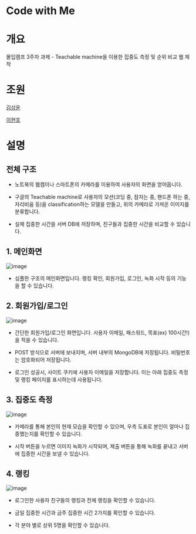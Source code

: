 Code with Me
==============
# 개요

몰입캠프 3주차 과제 - Teachable machine을 이용한 집중도 측정 및 순위 비교 웹 제작

# 조원

[김상윤](https://github.com/tryotto1)

[이현호](https://github.com/dot0ris)

# 설명

## 전체 구조

- 노트북의 웹캠이나 스마트폰의 카메라를 이용하여 사용자의 화면을 얻어옵니다.

- 구글의 Teachable machine로 사용자의 모션(코딩 중, 잠자는 중, 핸드폰 하는 중, 자리비움 등)을 classification하는 모델을 만들고, 위의 카메라로 가져온 이미지를 분류합니다.

- 실제 집중한 시간을 서버 DB에 저장하며, 친구들과 집중한 시간을 비교할 수 있습니다.

## 1. 메인화면
![image](https://user-images.githubusercontent.com/26055860/88668691-e8e80d00-d11d-11ea-9c08-9291f066b89c.png)

- 심플한 구조의 메인화면입니다. 랭킹 확인, 회원가입, 로그인, 녹화 시작 등의 기능을 할 수 있습니다.

## 2. 회원가입/로그인
![image](https://user-images.githubusercontent.com/26055860/88668775-01f0be00-d11e-11ea-9c06-695d7a244943.png)

- 간단한 회원가입/로그인 화면입니다. 사용자 이메일, 패스워드, 목표(ex) 100시간!)을 적을 수 있습니다.

- POST 방식으로 서버에 보내지며, 서버 내부의 MongoDB에 저장됩니다. 비밀번호는 암호화되어 저장됩니다.

- 로그인 성공시, 사이트 쿠키에 사용자 이메일을 저장합니다. 이는 아래 집중도 측정 및 랭킹 페이지를 표시하는데 사용됩니다.

## 3. 집중도 측정
![image](https://user-images.githubusercontent.com/26055860/88668819-13d26100-d11e-11ea-91b7-7a52068ea76a.png)

- 카메라를 통해 본인의 현재 모습을 확인할 수 있으며, 우측 도표로 본인이 얼마나 집중했는지를 확인할 수 있습니다.

- 시작 버튼을 누르면 이미지 녹화가 시작되며, 제출 버튼을 통해 녹화를 끝내고 서버에 집중한 시간을 보낼 수 있습니다.

## 4. 랭킹
![image](https://user-images.githubusercontent.com/26055860/88670092-9e679000-d11f-11ea-8729-d6a1a6fbc2ca.png)

- 로그인한 사용자 친구들의 랭킹과 전체 랭킹을 확인할 수 있습니다.

- 금일 집중한 시간과 금주 집중한 시간 2가지를 확인할 수 있습니다.

- 각 분야 별로 상위 5명을 확인할 수 있습니다.
